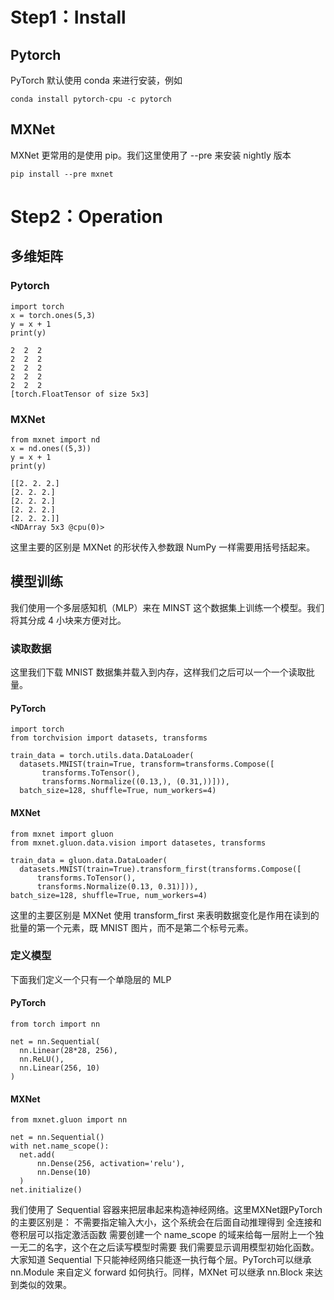 # Step1：Install
## Pytorch
PyTorch 默认使用 conda 来进行安装，例如

```conda install pytorch-cpu -c pytorch```
## MXNet
MXNet 更常用的是使用 pip。我们这里使用了 --pre 来安装 nightly 版本

```pip install --pre mxnet```
# Step2：Operation
## 多维矩阵
### Pytorch
```
import torch
x = torch.ones(5,3)
y = x + 1
print(y)
```
```
2  2  2
2  2  2
2  2  2
2  2  2
2  2  2
[torch.FloatTensor of size 5x3]
```
### MXNet
```
from mxnet import nd
x = nd.ones((5,3))
y = x + 1
print(y)
```
```
[[2. 2. 2.]
[2. 2. 2.]
[2. 2. 2.]
[2. 2. 2.]
[2. 2. 2.]]
<NDArray 5x3 @cpu(0)>
```
这里主要的区别是 MXNet 的形状传入参数跟 NumPy 一样需要用括号括起来。
## 模型训练
我们使用一个多层感知机（MLP）来在 MINST 这个数据集上训练一个模型。我们将其分成 4 小块来方便对比。
### 读取数据
这里我们下载 MNIST 数据集并载入到内存，这样我们之后可以一个一个读取批量。
#### PyTorch
```
import torch
from torchvision import datasets, transforms

train_data = torch.utils.data.DataLoader(
  datasets.MNIST(train=True, transform=transforms.Compose([
       transforms.ToTensor(),
       transforms.Normalize((0.13,), (0.31,))])),
  batch_size=128, shuffle=True, num_workers=4)
  ```
#### MXNet
```
from mxnet import gluon
from mxnet.gluon.data.vision import datasetes, transforms

train_data = gluon.data.DataLoader(
  datasets.MNIST(train=True).transform_first(transforms.Compose([
      transforms.ToTensor(),
      transforms.Normalize(0.13, 0.31)])),
batch_size=128, shuffle=True, num_workers=4)
```
这里的主要区别是 MXNet 使用 transform_first 来表明数据变化是作用在读到的批量的第一个元素，既 MNIST 图片，而不是第二个标号元素。
### 定义模型
下面我们定义一个只有一个单隐层的 MLP
#### PyTorch
```
from torch import nn

net = nn.Sequential(
  nn.Linear(28*28, 256),
  nn.ReLU(),
  nn.Linear(256, 10)
)
```
#### MXNet
```
from mxnet.gluon import nn

net = nn.Sequential()
with net.name_scope():
  net.add(
      nn.Dense(256, activation='relu'),
      nn.Dense(10)
  )
net.initialize()
```
我们使用了 Sequential 容器来把层串起来构造神经网络。这里MXNet跟PyTorch的主要区别是：
不需要指定输入大小，这个系统会在后面自动推理得到
全连接和卷积层可以指定激活函数
需要创建一个 name_scope 的域来给每一层附上一个独一无二的名字，这个在之后读写模型时需要
我们需要显示调用模型初始化函数。
大家知道 Sequential 下只能神经网络只能逐一执行每个层。PyTorch可以继承 nn.Module 来自定义 forward 如何执行。同样，MXNet 可以继承 nn.Block 来达到类似的效果。

















